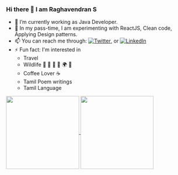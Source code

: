 <!--  யாதும் ஊரே யாவரும் கேளிர்<br/>
> தீதும் நன்றும் பிறர்தர வாரா
>
>  -- <cite>கணியன் பூங்குன்றனார்</cite>


> All is Well!!! :heart_eyes:
-->

### Hi there 👋  I am Raghavendran S

- 🔭 I’m currently working as Java Developer.
- 🌱 In my pass-time, I am experimenting with ReactJS, Clean code, Applying Design patterns.
- 📫 You can reach me through: [![Twitter][1.2]][1], or [![LinkedIn][2.2]][2]
- ⚡ Fun fact: I'm interested in 
  - Travel 
  - Wildlife  :elephant:  :dolphin:  :leopard:  :milky_way: :earth_africa: :evergreen_tree:       
  - Coffee Lover :coffee:
  - Tamil Poem writings
  - Tamil Language

<!-- Icons -->

[1.2]: http://i.imgur.com/wWzX9uB.png (twitter icon without padding)
[2.2]: https://raw.githubusercontent.com/MartinHeinz/MartinHeinz/master/linkedin-3-16.png (LinkedIn icon without padding)

<!-- Links to your social media accounts -->

[1]: https://twitter.com/kenduraghav
[2]: https://www.linkedin.com/in/raghavendran-karthik/

<a href="https://github.com/kenduraghav/github-readme-stats">
  <img height=200 align="center" src="https://github-readme-stats.vercel.app/api?username=kenduraghav&show_icons=true&hide=contribs,prs&layout=compact" />
</a>
<a href="https://github.com/kenduraghav/convoychat">
  <img height=200 align="center" src="https://github-readme-stats.vercel.app/api/top-langs?username=kenduraghav&layout=compact&langs_count=8&card_width=320" />
</a>
 
<!-- [![My Github stats](https://github-readme-stats.vercel.app/api?username=kenduraghav&show_icons=true&hide=contribs,prs&layout=compact)](https://github.com/kenduraghav/github-readme-stats) 
 [![Top Langs](https://github-readme-stats.vercel.app/api/top-langs/?username=kenduraghav&layout=compact&lang_count=8)](https://github.com/kenduraghav/github-readme-stats)
 
 
**kenduraghav/kenduraghav** is a ✨ _special_ ✨ repository because its `README.md` (this file) appears on your GitHub profile.

Here are some ideas to get you started:

- 🔭 I’m currently working on ...
- 🌱 I’m currently learning ...
- 👯 I’m looking to collaborate on ...
- 🤔 I’m looking for help with ...
- 💬 Ask me about ...
- 📫 How to reach me: ...
- 😄 Pronouns: ...
- ⚡ Fun fact: ...
-->


